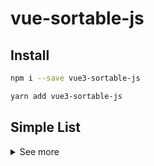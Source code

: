 # vue-sortable-js

## Install
```bash
npm i --save vue3-sortable-js

yarn add vue3-sortable-js
```

## Simple List
[](https://giphy.com/embed/fU6Q5PSbLZysLlaP2b)
<details>
  <summary>See more</summary>
  
  ```vue
  <VueSortableJs v-model:list="demoList" :options="sortableOptions">
    <template #item="{ element, index }">
      <div class="list-item">{{ element }} {{ index }}</div>
    </template>
  </VueSortableJs>

  <script>
  export default {
    components: {
      VueSortableJs,
    },
    setup() {
      const demoList = ref(["Vue", "Sortable", "Plugin"]);

      const sortableOptions = ref({
        animation: 150,
      });

      return { demoList, sortableOptions };
    },
  };
  </script>
  ```
</details>
